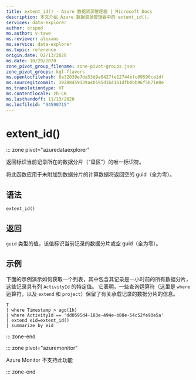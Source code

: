```yaml
---
title: extent_id() - Azure 数据资源管理器 | Microsoft Docs
description: 本文介绍 Azure 数据资源管理器中的 extent_id()。
services: data-explorer
author: orspod
ms.author: v-tawe
ms.reviewer: alexans
ms.service: data-explorer
ms.topic: reference
origin.date: 02/13/2020
ms.date: 10/29/2020
zone_pivot_group_filename: zone-pivot-groups.json
zone_pivot_groups: kql-flavors
ms.openlocfilehash: 8a32839e7da53d9a8427fe12744bfc09590ca1df
ms.sourcegitcommit: 39288459139a40195d1b4161dfb0bb96f5b71e8e
ms.translationtype: HT
ms.contentlocale: zh-CN
ms.lasthandoff: 11/13/2020
ms.locfileid: "94590715"
---
```

# <a name="extent_id"></a>extent_id()

::: zone pivot="azuredataexplorer"

返回标识当前记录所在的数据分片（“盘区”）的唯一标识符。

将此函数应用于未附加到数据分片的计算数据将返回空的 guid（全为零）。

## <a name="syntax"></a>语法

`extent_id()`

## <a name="returns"></a>返回

`guid` 类型的值，该值标识当前记录的数据分片或空 guid（全为零）。

## <a name="example"></a>示例

下面的示例演示如何获取一个列表，其中包含其记录是一小时前的所有数据分片，这些记录具有列 `ActivityId` 的特定值。 它表明，一些查询运算符（这里是 `where` 运算符，以及 `extend` 和 `project`）保留了有关承载记录的数据分片的信息。

```kusto
T
| where Timestamp > ago(1h)
| where ActivityId == 'dd0595d4-183e-494e-b88e-54c52fe90e5a'
| extend eid=extent_id()
| summarize by eid
```

::: zone-end

::: zone pivot="azuremonitor"

Azure Monitor 不支持此功能

::: zone-end
